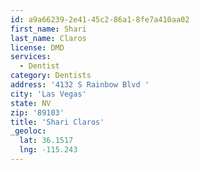 ```yaml
---
id: a9a66239-2e41-45c2-86a1-8fe7a410aa02
first_name: Shari
last_name: Claros
license: DMD
services:
  - Dentist
category: Dentists
address: '4132 S Rainbow Blvd '
city: 'Las Vegas'
state: NV
zip: '89103'
title: 'Shari Claros'
_geoloc:
  lat: 36.1517
  lng: -115.243
---
```

